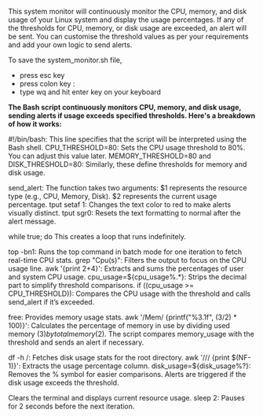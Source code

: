 This system monitor will continuously monitor the CPU, memory, and disk usage of your Linux system and display the usage percentages. If any of the thresholds for CPU, memory, or disk usage are exceeded, an alert will be sent. You can customise the threshold values as per your requirements and add your own logic to send alerts.

To save the system_monitor.sh file, 
  - press esc key
  - press colon key :
  - type wq and hit enter key on your keyboard

**The Bash script continuously monitors CPU, memory, and disk usage, sending alerts if usage exceeds specified thresholds. Here's a breakdown of how it works:**

#!/bin/bash: This line specifies that the script will be interpreted using the Bash shell.
CPU_THRESHOLD=80: Sets the CPU usage threshold to 80%. You can adjust this value later.
MEMORY_THRESHOLD=80 and DISK_THRESHOLD=80: Similarly, these define thresholds for memory and disk usage.

send_alert: The function takes two arguments:
$1 represents the resource type (e.g., CPU, Memory, Disk).
$2 represents the current usage percentage.
tput setaf 1: Changes the text color to red to make alerts visually distinct.
tput sgr0: Resets the text formatting to normal after the alert message.

while true; do 
This creates a loop that runs indefinitely.



top -bn1: Runs the top command in batch mode for one iteration to fetch real-time CPU stats.
grep "Cpu(s)": Filters the output to focus on the CPU usage line.
awk '{print $2+$4}': Extracts and sums the percentages of user and system CPU usage.
cpu_usage=${cpu_usage%.*}: Strips the decimal part to simplify threshold comparisons.
if ((cpu_usage >= CPU_THRESHOLD)): Compares the CPU usage with the threshold and calls send_alert if it’s exceeded.

free: Provides memory usage stats.
awk '/Mem/ {printf("%3.1f", ($3/$2) * 100)}': Calculates the percentage of memory in use by dividing used memory ($3) by total memory ($2).
The script compares memory_usage with the threshold and sends an alert if necessary.

df -h /: Fetches disk usage stats for the root directory.
awk '/\// {print $(NF-1)}': Extracts the usage percentage column.
disk_usage=${disk_usage%?}: Removes the % symbol for easier comparisons.
Alerts are triggered if the disk usage exceeds the threshold.

Clears the terminal and displays current resource usage.
sleep 2: Pauses for 2 seconds before the next iteration.


